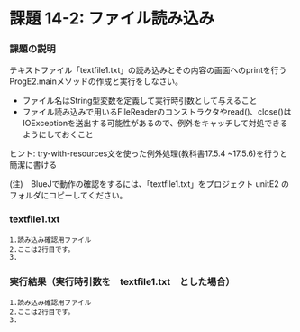 # 課題 14-2: ファイル読み込み

### 課題の説明
テキストファイル「textfile1.txt」の読み込みとその内容の画面へのprintを行うProgE2.mainメソッドの作成と実行をしなさい。

- ファイル名はString型変数を定義して実行時引数として与えること
- ファイル読み込みで用いるFileReaderのコンストラクタやread()、close()はIOExceptionを送出する可能性があるので、例外をキャッチして対処できるようにしておくこと

ヒント: try-with-resources文を使った例外処理(教科書17.5.4 ~17.5.6)を行うと簡潔に書ける

(注)　BlueJで動作の確認をするには、「textfile1.txt」をプロジェクト unitE2 のフォルダにコピーしてください。
### textfile1.txt
```
1.読み込み確認用ファイル
2.ここは2行目です。
3.
```

### 実行結果（実行時引数を　textfile1.txt　とした場合）
```
1.読み込み確認用ファイル
2.ここは2行目です。
3.
```